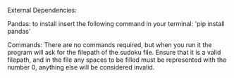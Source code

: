 External Dependencies:

Pandas: to install insert the following command in your terminal: 'pip install pandas'

Commands: There are no commands required, but when you run it the program will ask for the filepath of the sudoku file. Ensure that it is a valid filepath, and in the file any spaces to be filled must be represented with the number 0, anything else will be considered invalid.
